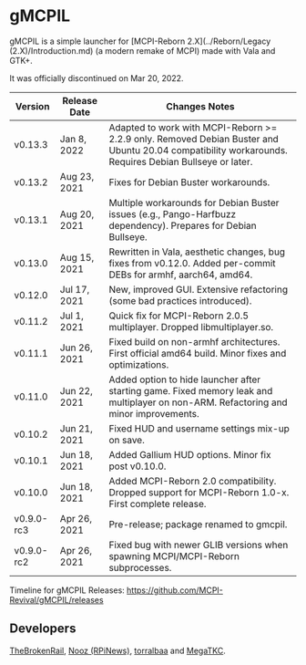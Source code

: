 # gMCPIL

gMCPIL is a simple launcher for
[MCPI-Reborn 2.X](../Reborn/Legacy (2.X)/Introduction.md) (a modern remake of MCPI) made
with Vala and GTK+.

It was officially discontinued on Mar 20, 2022.

| Version | Release Date | Changes Notes |
| --- | --- | --- |
| v0.13.3    | Jan 8, 2022  | Adapted to work with MCPI-Reborn \>= 2.2.9 only. Removed Debian Buster and Ubuntu 20.04 compatibility workarounds. Requires Debian Bullseye or later. |
| v0.13.2    | Aug 23, 2021 | Fixes for Debian Buster workarounds. |
| v0.13.1    | Aug 20, 2021 | Multiple workarounds for Debian Buster issues (e.g., Pango-Harfbuzz dependency). Prepares for Debian Bullseye.                                        |
| v0.13.0    | Aug 15, 2021 | Rewritten in Vala, aesthetic changes, bug fixes from v0.12.0. Added per-commit DEBs for armhf, aarch64, amd64. |
| v0.12.0    | Jul 17, 2021 | New, improved GUI. Extensive refactoring (some bad practices introduced). |
| v0.11.2    | Jul 1, 2021  | Quick fix for MCPI-Reborn 2.0.5 multiplayer. Dropped libmultiplayer.so. |
| v0.11.1    | Jun 26, 2021 | Fixed build on non-armhf architectures. First official amd64 build. Minor fixes and optimizations. |
| v0.11.0    | Jun 22, 2021 | Added option to hide launcher after starting game. Fixed memory leak and multiplayer on non-ARM. Refactoring and minor improvements. |
| v0.10.2    | Jun 21, 2021 | Fixed HUD and username settings mix-up on save. |
| v0.10.1    | Jun 18, 2021 | Added Gallium HUD options. Minor fix post v0.10.0. |
| v0.10.0    | Jun 18, 2021 | Added MCPI-Reborn 2.0 compatibility. Dropped support for MCPI-Reborn 1.0-x. First complete release. |
| v0.9.0-rc3 | Apr 26, 2021 | Pre-release; package renamed to gmcpil. |
| v0.9.0-rc2 | Apr 26, 2021 | Fixed bug with newer GLIB versions when spawning MCPI/MCPI-Reborn subprocesses. |

Timeline for gMCPIL Releases: <https://github.com/MCPI-Revival/gMCPIL/releases>

## Developers

[TheBrokenRail](https://github.com/TheBrokenRail),
[Nooz (RPiNews)](https://www.youtube.com/channel/UCmp6JswV90SV5agNFGQuWkw),
[torralbaa](https://github.com/torralbaa) and
[MegaTKC](https://github.com/MegaTKC).